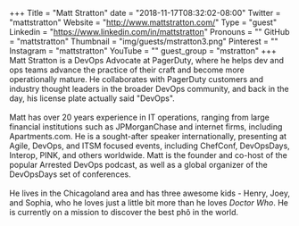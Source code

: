 +++
Title = "Matt Stratton"
date = "2018-11-17T08:32:02-08:00"
Twitter = "mattstratton"
Website = "http://www.mattstratton.com/"
Type = "guest"
Linkedin = "https://www.linkedin.com/in/mattstratton"
Pronouns = ""
GitHub = "mattstratton"
Thumbnail = "img/guests/mstratton3.png"
Pinterest = ""
Instagram = "mattstratton"
YouTube = ""
guest_group = "mstratton"
+++
Matt Stratton is a DevOps Advocate at PagerDuty, where he helps dev and ops teams advance the practice of their craft and become more operationally mature. He collaborates with PagerDuty customers and industry thought leaders in the broader DevOps community, and back in the day, his license plate actually said "DevOps". <br /><br /> Matt has over 20 years experience in IT operations, ranging from large financial institutions such as JPMorganChase and internet firms, including Apartments.com. He is a sought-after speaker internationally, presenting at Agile, DevOps, and ITSM focused events, including ChefConf, DevOpsDays, Interop, PINK, and others worldwide. Matt is the founder and co-host of the popular Arrested DevOps podcast, as well as a global organizer of the DevOpsDays set of conferences. <br /><br /> He lives in the Chicagoland area and has three awesome kids - Henry, Joey, and Sophia, who he loves just a little bit more than he loves *Doctor Who*. He is currently on a mission to discover the best phô in the world.
